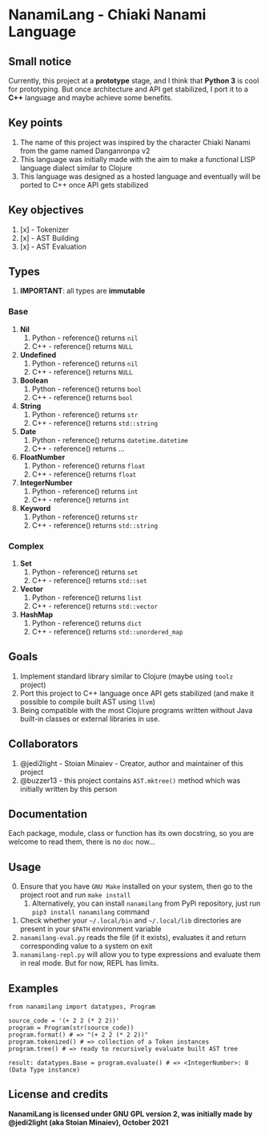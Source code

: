 # NanamiLang - Chiaki Nanami Language

## Small notice

Currently, this project at a **prototype** stage, and I think that **Python 3** is cool for prototyping.
But once architecture and API get stabilized, I port it to a **C++** language and maybe achieve some benefits.

## Key points

1. The name of this project was inspired by the character Chiaki Nanami from the game named Danganronpa v2
2. This language was initially made with the aim to make a functional LISP language dialect similar to Clojure
3. This language was designed as a hosted language and eventually will be ported to C++ once API gets stabilized

## Key objectives

1. [x] - Tokenizer  
2. [x] - AST Building
2. [x] - AST Evaluation

## Types

1. **IMPORTANT**: all types are **immutable**

### Base

1. **Nil**
   1. Python - reference() returns `nil`
   2. C++ - reference() returns `NULL`
2. **Undefined**
   1. Python - reference() returns `nil`
   2. C++ - reference() returns `NULL`
3. **Boolean**
   1. Python - reference() returns `bool`
   2. C++ - reference() returns `bool`
4. **String**
   1. Python - reference() returns `str`
   2. C++ - reference() returns `std::string`
5. **Date**
   1. Python - reference() returns `datetime.datetime`
   2. C++ - reference() returns ...
6. **FloatNumber**
   1. Python - reference() returns `float`
   2. C++ - reference() returns `float`
7. **IntegerNumber**
   1. Python - reference() returns `int`
   2. C++ - reference() returns `int`
8. **Keyword**
   1. Python - reference() returns `str`
   2. C++ - reference() returns `std::string`

### Complex

1. **Set**
   1. Python - reference() returns `set`
   2. C++ - reference() returns `std::set`
2. **Vector**
   1. Python - reference() returns `list`
   2. C++ - reference() returns `std::vector`
3. **HashMap**
   1. Python - reference() returns `dict`
   2. C++ - reference() returns `std::unordered_map`

## Goals

1. Implement standard library similar to Clojure (maybe using `toolz` project)
2. Port this project to C++ language once API gets stabilized (and make it possible to compile built AST using `llvm`)
3. Being compatible with the most Clojure programs written without Java built-in classes or external libraries in use.

## Collaborators

1. @jedi2light - Stoian Minaiev - Creator, author and maintainer of this project
2. @buzzer13 - this project contains `AST.mktree()` method which was initially written by this person

## Documentation

Each package, module, class or function has its own docstring, so you are welcome to read them, there is no `doc` now...

## Usage

0. Ensure that you have `GNU Make` installed on your system, then go to the project root and run `make install`
   1. Alternatively, you can install `nanamilang` from PyPi repository, just run `pip3 install nanamilang` command
1. Check whether your `~/.local/bin` and `~/.local/lib` directories are present in your `$PATH` environment variable
2. `nanamilang-eval.py` reads the file (if it exists), evaluates it and return corresponding value to a system on exit
3. `nanamilang-repl.py` will allow you to type expressions and evaluate them in real mode. But for now, REPL has limits.

## Examples

```python3
from nanamilang import datatypes, Program

source_code = '(+ 2 2 (* 2 2))'
program = Program(str(source_code))
program.format() # => "(+ 2 2 (* 2 2))"
program.tokenized() # => collection of a Token instances
program.tree() # => ready to recursively evaluate built AST tree

result: datatypes.Base = program.evaluate() # => <IntegerNumber>: 8 (Data Type instance)
```

## License and credits

**NanamiLang is licensed under GNU GPL version 2, was initially made by @jedi2light (aka Stoian Minaiev), October 2021**
